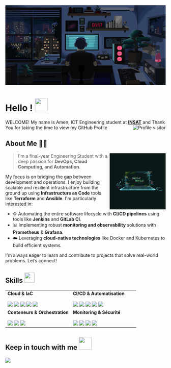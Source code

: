 
<div align="center">
<img width="100%" height = "250px" src="https://github.com/AmenDhouibi/AmenDhouibi/blob/main/This%20pin%20is%20all%20about%20coding.gif" alt="cover" />
</div>

<h1> Hello ! <img src = "https://raw.githubusercontent.com/MartinHeinz/MartinHeinz/master/wave.gif" width = 40px height=40px> </h1>
  
<div size='20px'> WELCOME! My name is Amen, ICT Engineering student at <a href="https://www.linkedin.com/school/national-institute-of-applied-science-and-technology/" target="_blank"><b>INSAT</b></a> and Thank You for taking the time to view my GitHub Profile
  <a href="https://komarev.com/ghpvc/?username=AmenDhouibi">
  <img align="right" src="https://komarev.com/ghpvc/?username=AmenDhouibi&label=Visitors&color=0e75b6&style=flat" alt="Profile visitor" />
</a>

</div>

## About Me 👨‍💻

<img width="35%" align="right" alt="Coding GIF" src="https://raw.githubusercontent.com/AmenDhouibi/AmenDhouibi/main/helloworld.gif" />

> I'm a final-year Engineering Student with a deep passion for **DevOps, Cloud Computing, and Automation**.

My focus is on bridging the gap between development and operations. I enjoy building scalable and resilient infrastructure from the ground up using **Infrastructure as Code** tools like **Terraform** and **Ansible**. I'm particularly interested in:

* ⚙️ Automating the entire software lifecycle with **CI/CD pipelines** using tools like **Jenkins** and **GitLab CI**.
* 📊 Implementing robust **monitoring and observability** solutions with **Prometheus** & **Grafana**.
* ☁️ Leveraging **cloud-native technologies** like Docker and Kubernetes to build efficient systems.

I'm always eager to learn and contribute to projects that solve real-world problems. Let’s connect!
<h2> Skills <img src = "https://media2.giphy.com/media/QssGEmpkyEOhBCb7e1/giphy.gif?cid=ecf05e47a0n3gi1bfqntqmob8g9aid1oyj2wr3ds3mg700bl&rid=giphy.gif" width = 32px height=32px> </h2>
<table>
  <tr>
    <td valign="top" width="50%">
      <strong>Cloud & IaC</strong><br><br>
      <img src="https://img.shields.io/badge/AWS-%23FF9900.svg?style=for-the-badge&logo=amazon-aws&logoColor=white">
      <img src="https://img.shields.io/badge/azure-%230072C6.svg?style=for-the-badge&logo=microsoftazure&logoColor=white">
      <img src="https://img.shields.io/badge/Openstack-%23f01742.svg?style=for-the-badge&logo=openstack&logoColor=white">
      <img src="https://img.shields.io/badge/terraform-%235835CC.svg?style=for-the-badge&logo=terraform&logoColor=white">
      <img src="https://img.shields.io/badge/ansible-%231A1918.svg?style=for-the-badge&logo=ansible&logoColor=white">
    </td>
    <td valign="top" width="50%">
      <strong>CI/CD & Automatisation</strong><br><br>
      <img src="https://img.shields.io/badge/gitlab%20ci-%23181717.svg?style=for-the-badge&logo=gitlab&logoColor=white">
      <img src="https://img.shields.io/badge/jenkins-%232C5263.svg?style=for-the-badge&logo=jenkins&logoColor=white">
      <img src="https://img.shields.io/badge/github%20actions-%232671E5.svg?style=for-the-badge&logo=githubactions&logoColor=white">
      <img src="https://img.shields.io/badge/python-3670A0?style=for-the-badge&logo=python&logoColor=ffdd54">
      <img src="https://img.shields.io/badge/bash-%234EAA25.svg?style=for-the-badge&logo=gnu-bash&logoColor=white">
    </td>
  </tr>
  <tr>
    <td valign="top" width="50%">
      <strong>Conteneurs & Orchestration</strong><br><br>
      <img src="https://img.shields.io/badge/docker-%230db7ed.svg?style=for-the-badge&logo=docker&logoColor=white">
      <img src="https://img.shields.io/badge/kubernetes-%23326ce5.svg?style=for-the-badge&logo=kubernetes&logoColor=white">
      <img src="https://img.shields.io/badge/helm-%230f1689.svg?style=for-the-badge&logo=helm&logoColor=white">
    </td>
    <td valign="top" width="50%">
      <strong>Monitoring & Sécurité</strong><br><br>
      <img src="https://img.shields.io/badge/Prometheus-E6522C?style=for-the-badge&logo=Prometheus&logoColor=white">
      <img src="https://img.shields.io/badge/grafana-%23F46800.svg?style=for-the-badge&logo=grafana&logoColor=white">
      <img src="https://img.shields.io/badge/sonarqube-%234E9BCD.svg?style=for-the-badge&logo=sonarqube&logoColor=white">
      <img src="https://img.shields.io/badge/trivy-%230C1221.svg?style=for-the-badge&logo=trivy&logoColor=00A9E0">
    </td>
  </tr>
</table>


<h2> Keep in touch with me <img src='https://raw.githubusercontent.com/ShahriarShafin/ShahriarShafin/main/Assets/handshake.gif' width="40px" height=40px> </h2>
<a href = 'https://www.linkedin.com/in/amen-dhouibi-a1b172304/'> <img width = '32px' align= 'center' src="https://raw.githubusercontent.com/rahulbanerjee26/githubAboutMeGenerator/main/icons/linked-in-alt.svg"/></a> 
<br>
